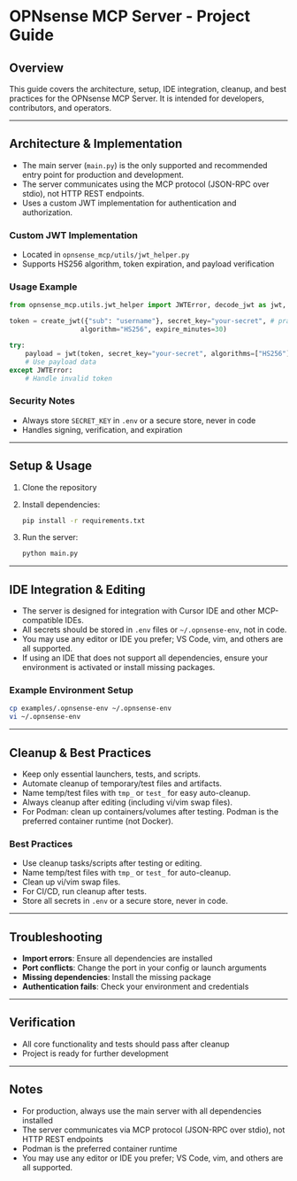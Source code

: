 # OPNsense MCP Server - Project Guide

## Overview

This guide covers the architecture, setup, IDE integration, cleanup, and best
practices for the OPNsense MCP Server. It is intended for developers,
contributors, and operators.

---

## Architecture & Implementation

- The main server (`main.py`) is the only supported and recommended entry point
  for production and development.
- The server communicates using the MCP protocol (JSON-RPC over stdio), not HTTP
  REST endpoints.
- Uses a custom JWT implementation for authentication and authorization.

### Custom JWT Implementation

- Located in `opnsense_mcp/utils/jwt_helper.py`
- Supports HS256 algorithm, token expiration, and payload verification

### Usage Example

```python
from opnsense_mcp.utils.jwt_helper import JWTError, decode_jwt as jwt, create_jwt

token = create_jwt({"sub": "username"}, secret_key="your-secret", # pragma: allowlist secret 
                  algorithm="HS256", expire_minutes=30)

try:
    payload = jwt(token, secret_key="your-secret", algorithms=["HS256"]) # pragma: allowlist secret
    # Use payload data
except JWTError:
    # Handle invalid token
```

### Security Notes

- Always store `SECRET_KEY` in `.env` or a secure store, never in code
- Handles signing, verification, and expiration

---

## Setup & Usage

1. Clone the repository
2. Install dependencies:

   ```bash
   pip install -r requirements.txt
   ```

3. Run the server:

   ```bash
   python main.py
   ```

---

## IDE Integration & Editing

- The server is designed for integration with Cursor IDE and other MCP-compatible
  IDEs.
- All secrets should be stored in `.env` files or `~/.opnsense-env`, not in code.
- You may use any editor or IDE you prefer; VS Code, vim, and others are all supported.
- If using an IDE that does not support all dependencies, ensure your environment
  is activated or install missing packages.

### Example Environment Setup

```bash
cp examples/.opnsense-env ~/.opnsense-env
vi ~/.opnsense-env
```

---

## Cleanup & Best Practices

- Keep only essential launchers, tests, and scripts.
- Automate cleanup of temporary/test files and artifacts.
- Name temp/test files with `tmp_` or `test_` for easy auto-cleanup.
- Always cleanup after editing (including vi/vim swap files).
- For Podman: clean up containers/volumes after testing. Podman is the preferred
  container runtime (not Docker).

### Best Practices

- Use cleanup tasks/scripts after testing or editing.
- Name temp/test files with `tmp_` or `test_` for auto-cleanup.
- Clean up vi/vim swap files.
- For CI/CD, run cleanup after tests.
- Store all secrets in `.env` or a secure store, never in code.

---

## Troubleshooting

- **Import errors**: Ensure all dependencies are installed
- **Port conflicts**: Change the port in your config or launch arguments
- **Missing dependencies**: Install the missing package
- **Authentication fails**: Check your environment and credentials

---

## Verification

- All core functionality and tests should pass after cleanup
- Project is ready for further development

---

## Notes

- For production, always use the main server with all dependencies installed
- The server communicates via MCP protocol (JSON-RPC over stdio), not HTTP REST
  endpoints
- Podman is the preferred container runtime
- You may use any editor or IDE you prefer; VS Code, vim, and others are all supported.
